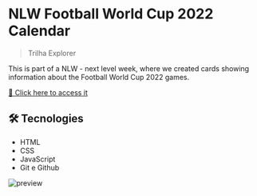 # NLW Football World Cup 2022 Calendar


> Trilha Explorer

This is part of a NLW - next level week, where we created cards showing information about the Football World Cup 2022 games.

[🔗 Click here to access it](https://julianacostas.github.io/NLW-WorldCup2022Calendar-/)


## 🛠 Tecnologies

- HTML
- CSS
- JavaScript
- Git e Github


![preview](https://user-images.githubusercontent.com/49543157/200101831-90ea1dad-7072-45a6-a5ad-acd48c1c5ba4.jpg)
